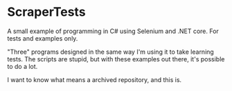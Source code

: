 # ScraperTests
A small example of programming in C# using Selenium and .NET core. For tests and examples only.

"Three" programs designed in the same way I'm using it to take learning tests.
The scripts are stupid, but with these examples out there, it's possible to do a lot.

I want to know what means a archived repository, and this is.
